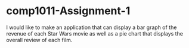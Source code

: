 # comp1011-Assignment-1
I would like to make an application that can display a bar graph of the revenue of each Star Wars movie as well as a pie chart that displays the overall review of each film.
